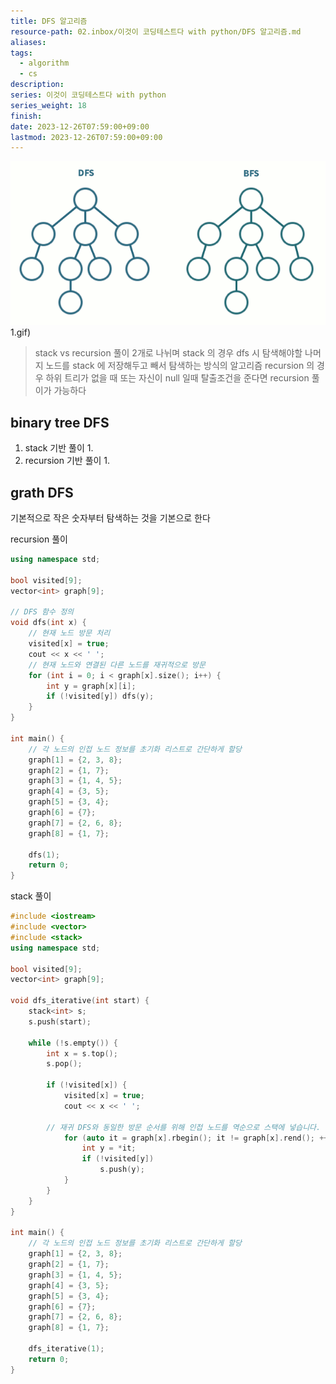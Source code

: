```yaml
---
title: DFS 알고리즘
resource-path: 02.inbox/이것이 코딩테스트다 with python/DFS 알고리즘.md
aliases:
tags:
  - algorithm
  - cs
description:
series: 이것이 코딩테스트다 with python
series_weight: 18
finish:
date: 2023-12-26T07:59:00+09:00
lastmod: 2023-12-26T07:59:00+09:00
---
```

![1_GT9oSo0agIeIj6nTg3jFEA](../../08.media/20231228191101.gif)1.gif)
> stack vs recursion 풀이 2개로 나뉘며
> stack 의 경우 dfs 시 탐색해야할 나머지 노드를 stack 에 저장해두고 빼서 탐색하는 방식의 알고리즘
> recursion 의 경우
> 하위 트리가 없을 때 또는 자신이 null 일때 탈출조건을 준다면 recursion 풀이가 가능하다

## binary tree DFS

1. stack 기반 풀이
	1. 
2. recursion 기반 풀이
	1. 

## grath DFS
기본적으로 작은 숫자부터 탐색하는 것을 기본으로 한다

recursion 풀이
```cpp
using namespace std;
  
bool visited[9];
vector<int> graph[9];
  
// DFS 함수 정의
void dfs(int x) {
    // 현재 노드 방문 처리
    visited[x] = true;
    cout << x << ' ';
    // 현재 노드와 연결된 다른 노드를 재귀적으로 방문
    for (int i = 0; i < graph[x].size(); i++) {
        int y = graph[x][i];
        if (!visited[y]) dfs(y);
    }
}
  
int main() {
    // 각 노드의 인접 노드 정보를 초기화 리스트로 간단하게 할당
    graph[1] = {2, 3, 8};
    graph[2] = {1, 7};
    graph[3] = {1, 4, 5};
    graph[4] = {3, 5};
    graph[5] = {3, 4};
    graph[6] = {7};
    graph[7] = {2, 6, 8};
    graph[8] = {1, 7};

    dfs(1);
    return 0;
}
```

stack 풀이
```cpp
#include <iostream>
#include <vector>
#include <stack>
using namespace std;

bool visited[9];
vector<int> graph[9];

void dfs_iterative(int start) {
    stack<int> s;
    s.push(start);

    while (!s.empty()) {
        int x = s.top();
        s.pop();
        
        if (!visited[x]) {
            visited[x] = true;
            cout << x << ' ';

	    // 재귀 DFS와 동일한 방문 순서를 위해 인접 노드를 역순으로 스택에 넣습니다.
            for (auto it = graph[x].rbegin(); it != graph[x].rend(); ++it) {
                int y = *it;
                if (!visited[y])
                    s.push(y);
            }
        }
    }
}

int main() {
    // 각 노드의 인접 노드 정보를 초기화 리스트로 간단하게 할당
    graph[1] = {2, 3, 8};
    graph[2] = {1, 7};
    graph[3] = {1, 4, 5};
    graph[4] = {3, 5};
    graph[5] = {3, 4};
    graph[6] = {7};
    graph[7] = {2, 6, 8};
    graph[8] = {1, 7};

    dfs_iterative(1);
    return 0;
}

```


